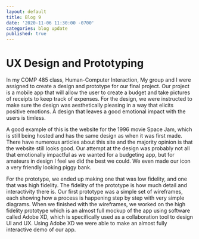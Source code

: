 ```yaml
---
layout: default
title: Blog 9
date: '2020-11-06 11:30:00 -0700'
categories: blog update
published: true
---
```

<h1>UX Design and Prototyping</h1>
<p>In my COMP 485 class, Human-Computer Interaction, My group and I were assigned to create a design and prototype for our final project. Our project is a mobile app that will allow the user to create a budget and take pictures of receipts to keep track of expenses. For the design, we were instructed to make sure the design was aesthetically pleasing in a way that elicits positive emotions. A design that leaves a good emotional impact with the users is timless. </p>

<p>A good example of this is the website for the 1996 movie Space Jam, which is still being hosted and has the same design as when it was first made. There have numerous articles about this site and the majority opinion is that the website still looks good. Our attempt at the design was probably not all that emotionally impactful as we wanted for a budgeting app, but for amateurs in design I feel we did the best we could. We even made our icon a very friendly looking piggy bank.</p>

<p>For the prototype, we ended up making one that was low fidelity, and one that was high fidelity. The fidelity of the prototype is how much detail and interactivity there is. Our first prototype was a simple set of wireframes, each showing how a process is happening step by step with very simple diagrams. When we finished with the wireframes, we worked on the high fidelity prototype which is an almost full mockup of the app using software called Adobe XD, which is specifically used as a collaboration tool to design UI and UX. Using Adobe XD we were able to make an almost fully interactive demo of our app.</p>